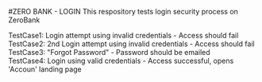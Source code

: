 #ZERO BANK - LOGIN
This respository tests login security process on ZeroBank <br>

TestCase1: Login attempt using invalid credentials - Access should fail <br>
TestCase2: 2nd Login attempt using invalid credentials - Access should fail <br>
TestCase3: "Forgot Password" - Password should be emailed <br>
TestCase4: Login using valid credentials - Access successful, opens 'Accoun' landing page<br>
